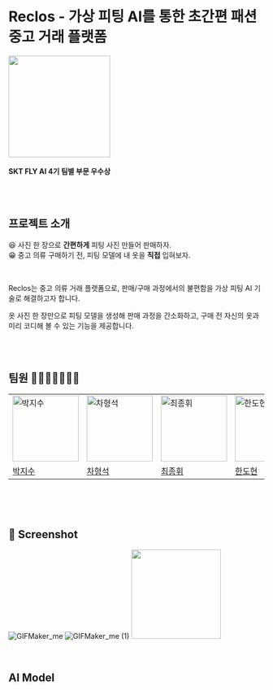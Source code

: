 

# Reclos - 가상 피팅 AI를 통한 초간편 패션 중고 거래 플랫폼

<p align="left">
<img src="https://i.namu.wiki/i/4hG5ba-qdaBMPNsigVir10WjT-4Gwu3RpUo1x3SFOYATsfbc-4SZXXX5YCU94Gk4E_LIUT1YsOwZpOEHDsj67z0-43Ro1kD1f2ELphwLVuE55YYEd53locY7OrOOJycUzFwggRA8D68i2sVM5B9v6A.webp" width="200" />
&nbsp;&nbsp;&nbsp;&nbsp;&nbsp;&nbsp;

<!-- <img src="https://github.com/SKT-FLYAI-Reclos/Reclos-Frontend/assets/87124432/22af9e19-bac3-475f-9061-a6082e9afb4d" width=130/> -->
  
<b>SKT FLY AI 4기 팀별 부문 우수상</b>

<br /><br />

</p>

## 프로젝트 소개

😆 사진 한 장으로 **간편하게** 피팅 사진 만들어 판매하자.<br>
😁 중고 의류 구매하기 전, 피팅 모델에 내 옷을 **직접** 입혀보자.

<br>

Reclos는 중고 의류 거래 플랫폼으로, 판매/구매 과정에서의 불편함을 가상 피팅 AI 기술로 해결하고자 합니다.

옷 사진 한 장만으로 피팅 모델을 생성해 판매 과정을 간소화하고, 구매 전 자신의 옷과 미리 코디해 볼 수 있는 기능을 제공합니다.

<br><br>

## 팀원 👨‍👨‍👧‍👧👩‍👦‍👦

|                                                                                            |                                                                                             |                                                                                             |                                                                                             |                                                                                            |
| ------------------------------------------------------------------------------------------ | ------------------------------------------------------------------------------------------- | ------------------------------------------------------------------------------------------- | ------------------------------------------------------------------------------------------- | ------------------------------------------------------------------------------------------ |
| <img src="https://avatars.githubusercontent.com/u/87124432?v=4" width=130px alt="박지수"/> | <img src="https://avatars.githubusercontent.com/u/116615006?v=4" width=130px alt="차형석"/> | <img src="https://avatars.githubusercontent.com/u/108793893?v=4" width=130px alt="최종휘"/> | <img src="https://avatars.githubusercontent.com/u/139847657?v=4" width=130px alt="한도현"/> | <img src="https://avatars.githubusercontent.com/u/16769822?v=4" width=130px alt="홍범순"/> |
| [박지수](https://github.com/jisupark123)                                                   | [차형석](https://github.com/chaeyeon-yang)                                                  | [최종휘](https://github.com/chaeyeon-yang)                                                  | [한도현](https://github.com/chaeyeon-yang)                                                  | [홍범순](https://github.com/chaeyeon-yang)                                                 |

<br><br><br>

## 📱 Screenshot

![GIFMaker_me](https://github.com/SKT-FLYAI-Reclos/Reclos-Frontend/assets/87124432/9f2731f2-1365-4d21-aa3e-134051722823)
![GIFMaker_me (1)](https://github.com/SKT-FLYAI-Reclos/Reclos-Frontend/assets/87124432/ba9f45f1-27ba-4791-8522-cfe34443487e)
<img src="https://github.com/SKT-FLYAI-Reclos/Reclos-Frontend/assets/87124432/23be6d7b-f69e-4a37-a7a9-7d6fb51f9c56" width=176px height=auto/>
<!--![KakaoTalk_Video_2024-03-01-18-09-00](https://github.com/SKT-FLYAI-Reclos/Reclos-Frontend/assets/87124432/23be6d7b-f69e-4a37-a7a9-7d6fb51f9c56) -->


<br>

## AI Model

